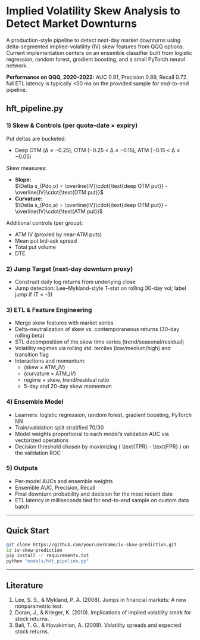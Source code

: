# Implied Volatility Skew Analysis to Detect Market Downturns

A production-style pipeline to detect next-day market downturns using delta-segmented implied-volatility (IV) skew features from QQQ options. Current implementation centers on an ensemble classifier built from logistic regression, random forest, gradient boosting, and a small PyTorch neural network.

**Performance on QQQ, 2020–2022:** AUC 0.91, Precision 0.89, Recall 0.72. full ETL latency is typically <50 ms on the provided sample for end-to-end pipeline.


##  hft_pipeline.py

### 1) Skew & Controls (per quote-date × expiry)

Put deltas are bucketed:
* Deep OTM (Δ ≤ −0.25), OTM (−0.25 < Δ ≤ −0.15), ATM (−0.15 < Δ ≤ −0.05)

Skew measures:
* **Slope:**  
  $\Delta s_{Pdo,o} = \overline{IV}\cdot{\text{deep OTM put}} - \overline{IV}\cdot{\text{OTM put}}$
* **Curvature:**  
  $\Delta s_{Pdo,a} = \overline{IV}\cdot{\text{deep OTM put}} - \overline{IV}\cdot{\text{ATM put}}$

Additional controls (per group):
* ATM IV (proxied by near-ATM puts)
* Mean put bid-ask spread
* Total put volume
* DTE

### 2) Jump Target (next-day downturn proxy)
* Construct daily log returns from underlying close
* Jump detection: Lee–Mykland-style T-stat on rolling 30-day vol; label jump if (T < -3)

### 3) ETL & Feature Engineering
* Merge skew features with market series
* Delta-neutralization of skew vs. contemporaneous returns (30-day rolling beta)
* STL decomposition of the skew time series (trend/seasonal/residual)
* Volatility regimes via rolling std. terciles (low/medium/high) and transition flag
* Interactions and momentum:
  * $(\text{skew} \times \text{ATM}\_IV)$
  * $(\text{curvature} \times \text{ATM}\_IV)$
  * regime × skew, trend/residual ratio
  * 5-day and 20-day skew momentum

### 4) Ensemble Model 
* Learners: logistic regression, random forest, gradient boosting, PyTorch NN
* Train/validation split stratified 70/30
* Model weights proportional to each model’s validation AUC via vectorized operations
* Decision threshold chosen by maximizing ( \text{TPR} - \text{FPR} ) on the validation ROC

### 5) Outputs
* Per-model AUCs and ensemble weights
* Ensemble AUC, Precision, Recall
* Final downturn probability and decision for the most recent date
* ETL latency in milliseconds tied for end-to-end sample on custom data batch

---

## Quick Start

```bash
git clone https://github.com/yourusername/iv-skew-prediction.git
cd iv-skew-prediction
pip install -r requirements.txt
python "models/hft_pipeline.py"
```

---

## Literature

1. Lee, S. S., & Mykland, P. A. (2008). Jumps in financial markets: A new nonparametric test.
2. Doran, J., & Krieger, K. (2010). Implications of implied volatility smirk for stock returns.
3. Bali, T. G., & Hovakimian, A. (2009). Volatility spreads and expected stock returns.

